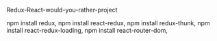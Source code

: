 Redux-React-would-you-rather-project

npm install redux, npm install react-redux, npm install redux-thunk, npm install react-redux-loading, npm install react-router-dom,

